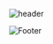 ![header](https://capsule-render.vercel.app/api?type=wave&color=auto&height=300&section=header&text=BONG&fontSize=50)



![Footer](https://capsule-render.vercel.app/api?type=waving&color=auto&height=200&section=footer)
